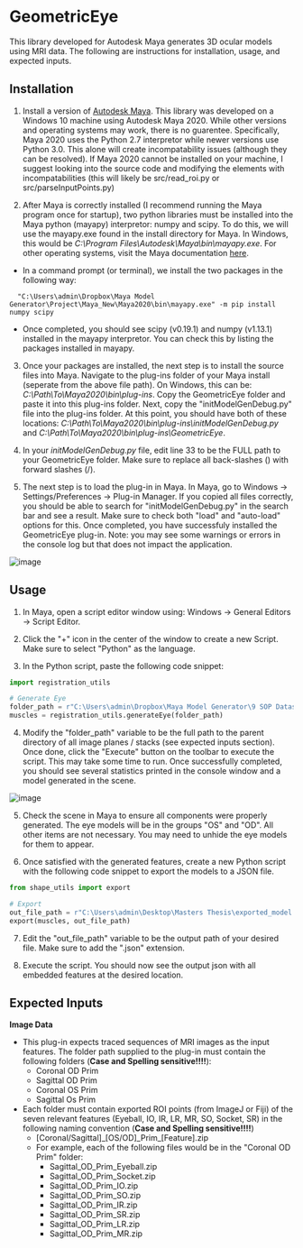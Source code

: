 # GeometricEye

This library developed for Autodesk Maya generates 3D ocular models using MRI data. The following are instructions for installation, usage, and expected inputs.

## Installation

1. Install a version of [Autodesk Maya](https://www.autodesk.com/products/maya). This library was developed on a Windows 10 machine using Autodesk Maya 2020. While other versions and operating systems may work, there is no guarentee. Specifically, Maya 2020 uses the Python 2.7 interpretor while newer versions use Python 3.0. This alone will create incompatability issues (although they can be resolved). If Maya 2020 cannot be installed on your machine, I suggest looking into the source code and modifying the elements with incompatabilities (this will likely be src/read_roi.py or src/parseInputPoints.py)

2. After Maya is correctly installed (I recommend running the Maya program once for startup), two python libraries must be installed into the Maya python (mayapy) interpretor: numpy and scipy. To do this, we will use the mayapy.exe found in the install directory for Maya. In Windows, this would be *C:\Program Files\Autodesk\Maya<VersionNumber>\bin\mayapy.exe*. For other operating systems, visit the Maya documentation [here](https://knowledge.autodesk.com/support/maya/learn-explore/caas/CloudHelp/cloudhelp/2022/ENU/Maya-Scripting/files/GUID-72A245EC-CDB4-46AB-BEE0-4BBBF9791627-htm.html).

* In a command prompt (or terminal), we install the two packages in the following way:
```console
  "C:\Users\admin\Dropbox\Maya Model Generator\Project\Maya_New\Maya2020\bin\mayapy.exe" -m pip install numpy scipy
```
  
* Once completed, you should see scipy (v0.19.1) and numpy (v1.13.1) installed in the mayapy interpretor. You can check this by listing the packages installed in mayapy.
  
3. Once your packages are installed, the next step is to install the source files into Maya. Navigate to the plug-ins folder of your Maya install (seperate from the above file path). On Windows, this can be: *C:\Path\To\Maya2020\bin\plug-ins*. Copy the GeometricEye folder and paste it into this plug-ins folder. Next, copy the "initModelGenDebug.py" file into the plug-ins folder. At this point, you should have both of these locations: *C:\Path\To\Maya2020\bin\plug-ins\initModelGenDebug.py* and *C:\Path\To\Maya2020\bin\plug-ins\GeometricEye*.

4. In your *initModelGenDebug.py* file, edit line 33 to be the FULL path to your GeometricEye folder. Make sure to replace all back-slashes (\) with forward slashes (/).

5. The next step is to load the plug-in in Maya. In Maya, go to Windows -> Settings/Preferences -> Plug-in Manager. If you copied all files correctly, you should be able to search for "initModelGenDebug.py" in the search bar and see a result. Make sure to check both "load" and "auto-load" options for this. Once completed, you have successfuly installed the GeometricEye plug-in. Note: you may see some warnings or errors in the console log but that does not impact the application. 

![image](https://user-images.githubusercontent.com/46249629/202595745-9d19138e-444a-40c4-baf7-8a1a045c8907.png)

## Usage

1. In Maya, open a script editor window using: Windows -> General Editors -> Script Editor. 

2. Click the "+" icon in the center of the window to create a new Script. Make sure to select "Python" as the language. 

3. In the Python script, paste the following code snippet:

```Python
import registration_utils

# Generate Eye
folder_path = r"C:\Users\admin\Dropbox\Maya Model Generator\9 SOP Datasets\Q9 Anonymized Stacks"
muscles = registration_utils.generateEye(folder_path)
```

4. Modify the "folder_path" variable to be the full path to the parent directory of all image planes / stacks (see expected inputs section). Once done, click the "Execute" button on the toolbar to execute the script. This may take some time to run. Once successfully completed, you should see several statistics printed in the console window and a model generated in the scene.

![image](https://user-images.githubusercontent.com/46249629/202597526-77ddbe73-aa66-4d1f-8c43-272004714f52.png)

5. Check the scene in Maya to ensure all components were properly generated. The eye models will be in the groups "OS" and "OD". All other items are not necessary. You may need to unhide the eye models for them to appear.

6. Once satisfied with the generated features, create a new Python script with the following code snippet to export the models to a JSON file.

```Python
from shape_utils import export

# Export
out_file_path = r"C:\Users\admin\Desktop\Masters Thesis\exported_model.json"
export(muscles, out_file_path)
```

7. Edit the "out_file_path" variable to be the output path of your desired file. Make sure to add the ".json" extension.
  
8. Execute the script. You should now see the output json with all embedded features at the desired location.
  

## Expected Inputs
  
**Image Data**
* This plug-in expects traced sequences of MRI images as the input features. The folder path supplied to the plug-in must contain the following folders (**Case and Spelling sensitive!!!!**):
  * Coronal OD Prim
  * Sagittal OD Prim
  * Coronal OS Prim
  * Sagittal Os Prim
* Each folder must contain exported ROI points (from ImageJ or Fiji) of the seven relevant features (Eyeball, IO, IR, LR, MR, SO, Socket, SR) in the following naming convention (**Case and Spelling sensitive!!!!**)
  * [Coronal/Sagittal]_[OS/OD]\_Prim\_[Feature].zip
  * For example, each of the following files would be in the "Coronal OD Prim" folder:
    * Sagittal_OD_Prim_Eyeball.zip
    * Sagittal_OD_Prim_Socket.zip
    * Sagittal_OD_Prim_IO.zip
    * Sagittal_OD_Prim_SO.zip
    * Sagittal_OD_Prim_IR.zip
    * Sagittal_OD_Prim_SR.zip
    * Sagittal_OD_Prim_LR.zip
    * Sagittal_OD_Prim_MR.zip

